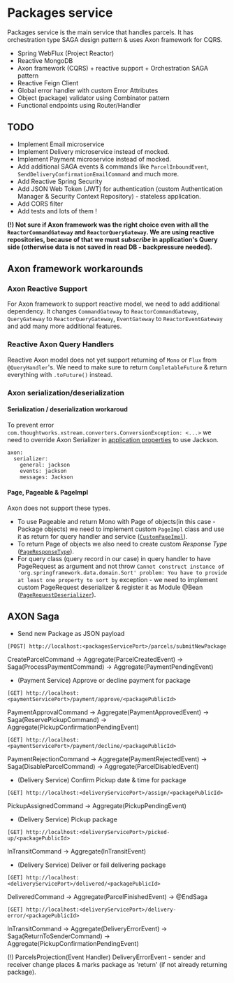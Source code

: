 # Packages service

Packages service is the main service that handles parcels. It has orchestration type SAGA design pattern & uses Axon framework for CQRS.

- Spring WebFlux (Project Reactor)
- Reactive MongoDB
- Axon framework (CQRS) + reactive support + Orchestration SAGA pattern
- Reactive Feign Client
- Global error handler with custom Error Attributes
- Object (package) validator using Combinator pattern
- Functional endpoints using Router/Handler

## TODO
- Implement Email microservice
- Implement Delivery microservice instead of mocked.
- Implement Payment microservice instead of mocked.
- Add additional SAGA events & commands like `ParcelInboundEvent`, `SendDeliveryConfirmationEmailCommand` and much more.
- Add Reactive Spring Security
- Add JSON Web Token (JWT) for authentication (custom Authentication Manager & Security Context Repository) - stateless application.
- Add CORS filter
- Add tests and lots of them !
  
__(!) Not sure if Axon framework was the right choice even with all the `ReactorCommandGateway` and `ReactorQueryGateway`. We are using reactive repositories, because of that we must _subscribe_ in application's Query side (otherwise data is not saved in read DB - backpressure needed).__


## Axon framework workarounds

### Axon Reactive Support
For Axon framework to support reactive model, we need to add additional dependency.
It changes `CommandGateway` to `ReactorCommandGateway`, `QueryGateway` to `ReactorQueryGateway`, `EventGateway` to `ReactorEventGateway` and add many more additional features.

### Reactive Axon Query Handlers
Reactive Axon model does not yet support returning of `Mono` or `Flux` from `@QueryHandler`'s. We need to make sure to return `CompletableFuture` & return everything with `.toFuture()` instead.

### Axon serialization/deserialization 
#### Serialization / deserialization workaroud
To prevent error `com.thoughtworks.xstream.converters.ConversionException: <...>`
we need to override Axon Serializer in [application properties](https://github.com/MindaugasJasiunas/microservices-spring-boot-angular/blob/main/reactive%20packages%20service/src/main/resources/application.yml) to use Jackson.
```
axon:
  serializer:
    general: jackson
    events: jackson
    messages: Jackson
```

#### Page, Pageable & PageImpl
Axon does not support these types.

- To use Pageable and return Mono with Page of objects(in this case - Package objects) we need to implement custom `PageImpl` class and use it as return for query handler and service ([`CustomPageImpl`](https://github.com/MindaugasJasiunas/microservices-spring-boot-angular/blob/main/reactive%20packages%20service/src/main/java/com/example/demo/util/CustomPageImpl.java)).
- To return Page of objects we also need to create custom _Response Type_ ([`PageResponseType`](https://github.com/MindaugasJasiunas/microservices-spring-boot-angular/blob/main/reactive%20packages%20service/src/main/java/com/example/demo/util/PageResponseType.java)).
- For query class (query record in our case) in query handler to have PageRequest as argument and not throw `Cannot construct instance of 'org.springframework.data.domain.Sort' problem: You have to provide at least one property to sort by` exception - we need to implement custom PageRequest deserializer & register it as Module @Bean ([`PageRequestDeserializer`](https://github.com/MindaugasJasiunas/microservices-spring-boot-angular/blob/main/reactive%20packages%20service/src/main/java/com/example/demo/util/json/PageRequestDeserializer.java)).

## AXON Saga

- Send new Package as JSON payload

```
[POST] http://localhost:<packagesServicePort>/parcels/submitNewPackage
```
CreateParcelCommand -> Aggregate(ParcelCreatedEvent) -> Saga(ProcessPaymentCommand) -> Aggregate(PaymentPendingEvent)

- (Payment Service) Approve or decline payment for package

```
[GET] http://localhost:<paymentServicePort>/payment/approve/<packagePublicId>
```
PaymentApprovalCommand -> Aggregate(PaymentApprovedEvent) -> Saga(ReservePickupCommand) -> Aggregate(PickupConfirmationPendingEvent)
```
[GET] http://localhost:<paymentServicePort>/payment/decline/<packagePublicId>
```
PaymentRejectionCommand -> Aggregate(PaymentRejectedEvent) -> Saga(DisableParcelCommand) -> Aggregate(ParcelDisabledEvent)

- (Delivery Service) Confirm Pickup date & time for package
```
[GET] http://localhost:<deliveryServicePort>/assign/<packagePublicId>
```
PickupAssignedCommand -> Aggregate(PickupPendingEvent)

- (Delivery Service) Pickup package
```
[GET] http://localhost:<deliveryServicePort>/picked-up/<packagePublicId>
```
InTransitCommand -> Aggregate(InTransitEvent)

- (Delivery Service) Deliver or fail delivering package
```
[GET] http://localhost:<deliveryServicePort>/delivered/<packagePublicId>
```
DeliveredCommand -> Aggregate(ParcelFinishedEvent) -> @EndSaga
```
[GET] http://localhost:<deliveryServicePort>/delivery-error/<packagePublicId>
```
InTransitCommand -> Aggregate(DeliveryErrorEvent) -> Saga(ReturnToSenderCommand) -> Aggregate(PickupConfirmationPendingEvent)

(!) ParcelsProjection(Event Handler) DeliveryErrorEvent - sender and receiver change places & marks package as 'return' (if not already returning package).



